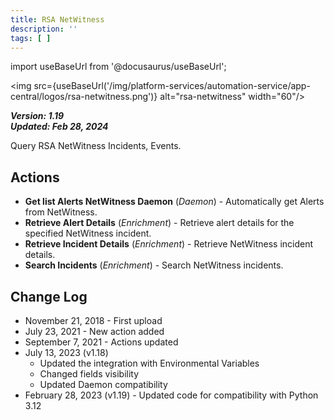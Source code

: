 ```yaml
---
title: RSA NetWitness
description: ''
tags: [ ]
---
```


import useBaseUrl from '@docusaurus/useBaseUrl';

<img src={useBaseUrl('/img/platform-services/automation-service/app-central/logos/rsa-netwitness.png')} alt="rsa-netwitness" width="60"/>

***Version: 1.19  
Updated: Feb 28, 2024***

Query RSA NetWitness Incidents, Events.

## Actions

* **Get list Alerts NetWitness Daemon** (*Daemon*) - Automatically get Alerts from NetWitness.
* **Retrieve Alert Details** (*Enrichment*) - Retrieve alert details for the specified NetWitness incident.
* **Retrieve Incident Details** (*Enrichment*) - Retrieve NetWitness incident details.
* **Search Incidents** (*Enrichment*) - Search NetWitness incidents.

## Change Log

* November 21, 2018 - First upload
* July 23, 2021 - New action added
* September 7, 2021 - Actions updated
* July 13, 2023 (v1.18)
    + Updated the integration with Environmental Variables
    + Changed fields visibility
    + Updated Daemon compatibility
* February 28, 2023 (v1.19) - Updated code for compatibility with Python 3.12
